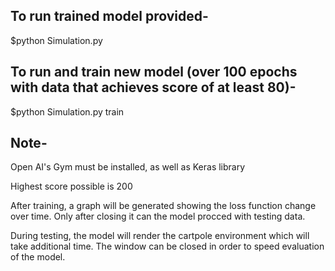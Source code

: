 ## To run trained model provided-

$python Simulation.py

## To run and train new model (over 100 epochs with data that achieves score of at least 80)-

$python Simulation.py train  

## Note-
Open AI's Gym must be installed, as well as Keras library

Highest score possible is 200

After training, a graph will be generated showing the loss function change over time.
Only after closing it can the model procced with testing data.

During testing, the model will render the cartpole environment which will take additional time.
The window can be closed in order to speed evaluation of the model.
